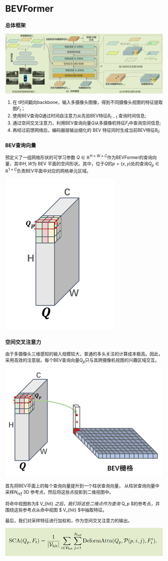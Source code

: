 # BEVFormer

### 总体框架

![image-20230113174330288](./BEVFormer.assets/image-20230113174330288.png)

1. 在 t时间戳向backbone，输入多摄像头图像，得到不同摄像头视图的特征提取图$F_t$；
2. 使用BEV查询$Q$通过时间自注意力从先验BEV特征$B_{t−1}$ 查询时间信息;
3. 通过空间交叉注意力，利用BEV查询向量$Q$从多摄像机特征$F_t$中查询空间信息;
4. 再经过前馈网络后，编码器层输出细化的 BEV 特征同时生成当前BEV特征$B_t$;

### BEV查询向量

预定义了一组网格形状的可学习参数 $Q\in\mathbb{R}^{H\times W\times C}$作为BEVFormer的查询向量，其中$H, W$为 BEV 平面的空间形状。其中，位于$Q$的$p=(x, y)$处的查询$Q_p\in\mathbb{R}^{1\times C}$负责BEV平面中对应的网格单元区域。

![image-20230117150704942](./BEVFormer.assets/image-20230117150704942.png)

### 空间交叉注意力

由于多摄像头三维感知的输入规模较大，普通的多头关注的计算成本极高。因此，采用高效的注意层。每个BEV查询向量$Q_p$只与其跨摄像机视图的兴趣区域交互。

![image-20230117154127945](./BEVFormer.assets/image-20230117154127945.png)

首先将BEV平面上的每个查询向量提升到一个柱状查询向量， 从柱状查询向量中采样$N_{ref}$ 3D 参考点，然后将这些点投影到二维视图中。

将命中视图称为$ V_{hit} $之后，我们将这些二维点作为查询$ Q_p $的参考点，并围绕这些参考点从命中视图 $ V_{hit} $中抽取特征。

最后，我们对采样特征进行加权和，作为空间交叉注意力的输出。

![image-20230117155220966](./BEVFormer.assets/image-20230117155220966.png)